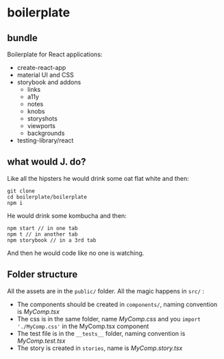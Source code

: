 # boilerplate

## bundle

Boilerplate for React applications:

- create-react-app
- material UI and CSS
- storybook and addons
  - links
  - a11y
  - notes
  - knobs
  - storyshots
  - viewports
  - backgrounds
- testing-library/react

## what would J. do?

Like all the hipsters he would drink some oat flat white and then:

```
git clone
cd boilerplate/boilerplate
npm i
```

He would drink some ️kombucha and then:

```
npm start // in one tab
npm t // in another tab
npm storybook // in a 3rd tab
```

And then he would code like no one is watching.

## Folder structure

All the assets are in the `public/` folder.
All the magic happens in `src/` :

- The components should be created in `components/`, naming convention is _MyComp.tsx_
- The css is in the same folder, name _MyComp.css_ and you `import './MyComp.css'` in the MyComp.tsx component
- The test file is in the `__tests__` folder, naming convention is _MyComp.test.tsx_
- The story is created in `stories`, name is _MyComp.story.tsx_

